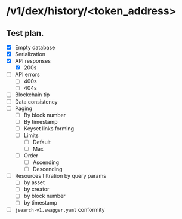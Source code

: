 # /v1/dex/history/<token_address>

## Test plan.

* [x] Empty database
* [x] Serialization
* [x] API responses
    * [x] 200s
* [ ] API errors
    * [ ] 400s
    * [ ] 404s
* [ ] Blockchain tip
* [ ] Data consistency
* [ ] Paging
    * [ ] By block number
    * [ ] By timestamp
    * [ ] Keyset links forming
    * [ ] Limits
        * [ ] Default
        * [ ] Max
    * [ ] Order
        * [ ] Ascending
        * [ ] Descending
* [ ] Resources filtration by query params
    * [ ] by asset 
    * [ ] by creator 
    * [ ] by block number
    * [ ] by timestamp 
* [ ] `jsearch-v1.swagger.yaml` conformity
